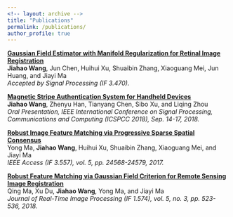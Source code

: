 ```yaml
---
<!-- layout: archive -->
title: "Publications"
permalink: /publications/
author_profile: true
---
```


<b>[Gaussian Field Estimator with Manifold Regularization for Retinal Image Registration](https://authors.elsevier.com/c/1YDGYbZX4vg-J)</b> <br>
<b>Jiahao Wang</b>, Jun Chen, Huihui Xu, Shuaibin Zhang, Xiaoguang Mei, Jun Huang, and Jiayi Ma<br>
<i>Accepted by Signal Processing (IF 3.470).</i>

<b>[Magnetic Stripe Authentication System for Handheld Devices](https://ieeexplore.ieee.org/document/8567770)</b> <br>
<b>Jiahao Wang</b>, Zhenyu Han, Tianyang Chen, Sibo Xu, and Liqing Zhou<br>
<i>Oral Presentation, IEEE International Conference on Signal Processing, Communications and Computing (ICSPCC 2018), Sep. 14-17, 2018.</i>

<b>[Robust Image Feature Matching via Progressive Sparse Spatial Consensus](https://ieeexplore.ieee.org/document/8089726)</b> <br>
Yong Ma, <b>Jiahao Wang</b>, Huihui Xu, Shuaibin Zhang, Xiaoguang Mei, and Jiayi Ma<br>
<i>IEEE Access (IF 3.557), vol. 5, pp. 24568-24579, 2017.</i>

<b>[Robust Feature Matching via Gaussian Field Criterion for Remote Sensing Image Registration](https://link.springer.com/article/10.1007/s11554-018-0760-5)</b> <br>
Qing Ma, Xu Du, <b>Jiahao Wang</b>, Yong Ma, and Jiayi Ma<br>
<i>Journal of Real-Time Image Processing (IF 1.574), vol. 5, no. 3, pp. 523-536, 2018.</i>


